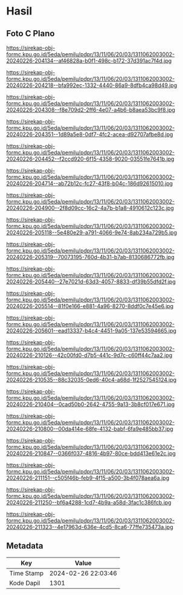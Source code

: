 # Hasil

## Foto C Plano

https://sirekap-obj-formc.kpu.go.id/5eda/pemilu/pdpr/13/11/06/20/03/1311062003002-20240226-204134--af46828a-b0f1-498c-b172-37d391ac7f4d.jpg

https://sirekap-obj-formc.kpu.go.id/5eda/pemilu/pdpr/13/11/06/20/03/1311062003002-20240226-204218--bfa992ec-1332-4440-86a9-8dfb4ca98d49.jpg

https://sirekap-obj-formc.kpu.go.id/5eda/pemilu/pdpr/13/11/06/20/03/1311062003002-20240226-204308--f8e709d2-2ff6-4e07-a4b6-b8aea53bc9f8.jpg

https://sirekap-obj-formc.kpu.go.id/5eda/pemilu/pdpr/13/11/06/20/03/1311062003002-20240226-204351--1d89a5e8-0df7-4fc2-acea-d92707afbe8d.jpg

https://sirekap-obj-formc.kpu.go.id/5eda/pemilu/pdpr/13/11/06/20/03/1311062003002-20240226-204452--f2ccd920-6f15-4358-9020-03551fe7641b.jpg

https://sirekap-obj-formc.kpu.go.id/5eda/pemilu/pdpr/13/11/06/20/03/1311062003002-20240226-204714--ab72b12c-fc27-43f8-b04c-186d92615010.jpg

https://sirekap-obj-formc.kpu.go.id/5eda/pemilu/pdpr/13/11/06/20/03/1311062003002-20240226-204900--2f8d09cc-16c2-4a7b-b1a8-4910612c123c.jpg

https://sirekap-obj-formc.kpu.go.id/5eda/pemilu/pdpr/13/11/06/20/03/1311062003002-20240226-205118--5e480e29-a791-4066-9e74-8ab234a729b5.jpg

https://sirekap-obj-formc.kpu.go.id/5eda/pemilu/pdpr/13/11/06/20/03/1311062003002-20240226-205319--70073195-760d-4b31-b7ab-8130686772fb.jpg

https://sirekap-obj-formc.kpu.go.id/5eda/pemilu/pdpr/13/11/06/20/03/1311062003002-20240226-205440--27e7021d-63d3-4057-8833-df39b55dfd2f.jpg

https://sirekap-obj-formc.kpu.go.id/5eda/pemilu/pdpr/13/11/06/20/03/1311062003002-20240226-205514--81f0e166-e881-4a96-8270-8ddf0c7e45e6.jpg

https://sirekap-obj-formc.kpu.go.id/5eda/pemilu/pdpr/13/11/06/20/03/1311062003002-20240226-205601--ead13337-b4c4-4451-9a05-137e53594665.jpg

https://sirekap-obj-formc.kpu.go.id/5eda/pemilu/pdpr/13/11/06/20/03/1311062003002-20240226-210126--42c00fd0-d7b5-441c-9d7c-c60ff44c7aa2.jpg

https://sirekap-obj-formc.kpu.go.id/5eda/pemilu/pdpr/13/11/06/20/03/1311062003002-20240226-210535--88c32035-0ed6-40c4-a68d-1f2527545124.jpg

https://sirekap-obj-formc.kpu.go.id/5eda/pemilu/pdpr/13/11/06/20/03/1311062003002-20240226-210404--0cad50b0-2642-4755-9a13-3b8cf017e671.jpg

https://sirekap-obj-formc.kpu.go.id/5eda/pemilu/pdpr/13/11/06/20/03/1311062003002-20240226-210800--00da414e-68fe-4132-babf-6fa9e485bb37.jpg

https://sirekap-obj-formc.kpu.go.id/5eda/pemilu/pdpr/13/11/06/20/03/1311062003002-20240226-210847--0366f037-4816-4b97-80ce-bdd413e61e2c.jpg

https://sirekap-obj-formc.kpu.go.id/5eda/pemilu/pdpr/13/11/06/20/03/1311062003002-20240226-211151--c505f46b-feb9-4f15-a500-3b4f078aea6a.jpg

https://sirekap-obj-formc.kpu.go.id/5eda/pemilu/pdpr/13/11/06/20/03/1311062003002-20240226-211250--bf6a4288-1cd7-4b9a-a58d-3fac1c386fcb.jpg

https://sirekap-obj-formc.kpu.go.id/5eda/pemilu/pdpr/13/11/06/20/03/1311062003002-20240226-211323--4e17963d-636e-4cd5-8ca6-77ffe735473a.jpg


## Metadata

| Key        | Value               |
| ---------- | ------------------- |
| Time Stamp | 2024-02-26 22:03:46 |
| Kode Dapil | 1301                |



